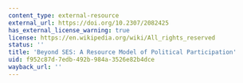 ```yaml
---
content_type: external-resource
external_url: https://doi.org/10.2307/2082425
has_external_license_warning: true
license: https://en.wikipedia.org/wiki/All_rights_reserved
status: ''
title: 'Beyond SES: A Resource Model of Political Participation'
uid: f952c87d-7edb-492b-984a-3526e82b4dce
wayback_url: ''
---
```

